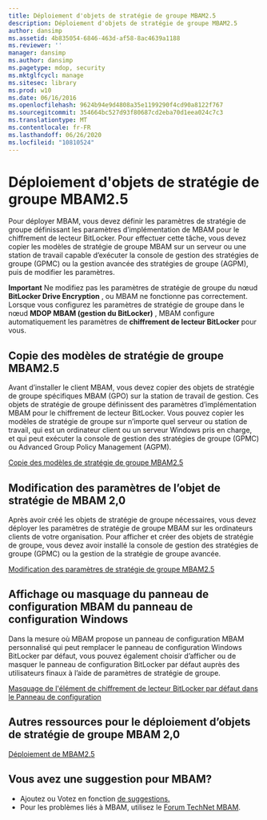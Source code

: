 ```yaml
---
title: Déploiement d'objets de stratégie de groupe MBAM2.5
description: Déploiement d'objets de stratégie de groupe MBAM2.5
author: dansimp
ms.assetid: 4b835054-6846-463d-af58-8ac4639a1188
ms.reviewer: ''
manager: dansimp
ms.author: dansimp
ms.pagetype: mdop, security
ms.mktglfcycl: manage
ms.sitesec: library
ms.prod: w10
ms.date: 06/16/2016
ms.openlocfilehash: 9624b94e9d4808a35e1199290f4cd90a8122f767
ms.sourcegitcommit: 354664bc527d93f80687cd2eba70d1eea024c7c3
ms.translationtype: MT
ms.contentlocale: fr-FR
ms.lasthandoff: 06/26/2020
ms.locfileid: "10810524"
---
```

# Déploiement d'objets de stratégie de groupe MBAM2.5


Pour déployer MBAM, vous devez définir les paramètres de stratégie de groupe définissant les paramètres d’implémentation de MBAM pour le chiffrement de lecteur BitLocker. Pour effectuer cette tâche, vous devez copier les modèles de stratégie de groupe MBAM sur un serveur ou une station de travail capable d’exécuter la console de gestion des stratégies de groupe (GPMC) ou la gestion avancée des stratégies de groupe (AGPM), puis de modifier les paramètres.

**Important**  Ne modifiez pas les paramètres de stratégie de groupe du nœud **BitLocker Drive Encryption** , ou MBAM ne fonctionne pas correctement. Lorsque vous configurez les paramètres de stratégie de groupe dans le nœud **MDOP MBAM (gestion du BitLocker)** , MBAM configure automatiquement les paramètres de **chiffrement de lecteur BitLocker** pour vous.

 

## Copie des modèles de stratégie de groupe MBAM2.5


Avant d’installer le client MBAM, vous devez copier des objets de stratégie de groupe spécifiques MBAM (GPO) sur la station de travail de gestion. Ces objets de stratégie de groupe définissent des paramètres d’implémentation MBAM pour le chiffrement de lecteur BitLocker. Vous pouvez copier les modèles de stratégie de groupe sur n’importe quel serveur ou station de travail, qui est un ordinateur client ou un serveur Windows pris en charge, et qui peut exécuter la console de gestion des stratégies de groupe (GPMC) ou Advanced Group Policy Management (AGPM).

[Copie des modèles de stratégie de groupe MBAM2.5](copying-the-mbam-25-group-policy-templates.md)

## Modification des paramètres de l’objet de stratégie de MBAM 2,0


Après avoir créé les objets de stratégie de groupe nécessaires, vous devez déployer les paramètres de stratégie de groupe MBAM sur les ordinateurs clients de votre organisation. Pour afficher et créer des objets de stratégie de groupe, vous devez avoir installé la console de gestion des stratégies de groupe (GPMC) ou la gestion de la stratégie de groupe avancée.

[Modification des paramètres de stratégie de groupe MBAM2.5](editing-the-mbam-25-group-policy-settings.md)

## Affichage ou masquage du panneau de configuration MBAM du panneau de configuration Windows


Dans la mesure où MBAM propose un panneau de configuration MBAM personnalisé qui peut remplacer le panneau de configuration Windows BitLocker par défaut, vous pouvez également choisir d’afficher ou de masquer le panneau de configuration BitLocker par défaut auprès des utilisateurs finaux à l’aide de paramètres de stratégie de groupe.

[Masquage de l'élément de chiffrement de lecteur BitLocker par défaut dans le Panneau de configuration](hiding-the-default-bitlocker-drive-encryption-item-in-control-panel-mbam-25.md)

## Autres ressources pour le déploiement d’objets de stratégie de groupe MBAM 2,0


[Déploiement de MBAM2.5](deploying-mbam-25.md)

## Vous avez une suggestion pour MBAM?
- Ajoutez ou Votez en fonction [de suggestions.](http://mbam.uservoice.com/forums/268571-microsoft-bitlocker-administration-and-monitoring) 
- Pour les problèmes liés à MBAM, utilisez le [Forum TechNet MBAM](https://social.technet.microsoft.com/Forums/home?forum=mdopmbam).

 

 





